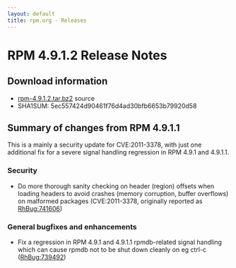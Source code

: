 ```yaml
---
layout: default
title: rpm.org - Releases
---
```


# RPM 4.9.1.2 Release Notes



## Download information
 * [rpm-4.9.1.2.tar.bz2](https://ftp.osuosl.org/pub/rpm/releases/historical/rpm-4.9.x/rpm-4.9.1.2.tar.bz2) source
 * SHA1SUM: 5ec557424d90461f76d4ad30bfb6653b79920d58

## Summary of changes from RPM 4.9.1.1

This is a mainly a security update for CVE:2011-3378, with just one
additional fix for a severe signal handling regression in RPM 4.9.1
and 4.9.1.1.

### Security
 * Do more thorough sanity checking on header (region) offsets when loading headers to avoid crashes
   (memory corruption, buffer overflows) on malformed packages (CVE:2011-3378, originally reported as [RhBug:741606](https://bugzilla.redhat.com/show_bug.cgi?id=741606))

### General bugfixes and enhancements
 * Fix a regression in RPM 4.9.1 and 4.9.1.1 rpmdb-related signal handling which can cause rpmdb not to be shut down
   cleanly on eg ctrl-c ([RhBug:739492](https://bugzilla.redhat.com/show_bug.cgi?id=739492))                                             